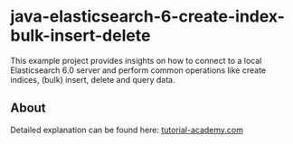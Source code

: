 # java-elasticsearch-6-create-index-bulk-insert-delete
This example project provides insights on how to connect to a local Elasticsearch 6.0 server and perform common operations like create indices, (bulk) insert, delete and query data.

## About
Detailed explanation can be found here: [tutorial-academy.com](https://tutorial-academy.com/java-elasticsearch-6-create-index-bulk-insert-delete/)
